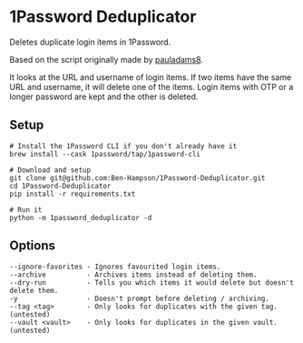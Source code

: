 # 1Password Deduplicator
Deletes duplicate login items in 1Password. 

Based on the script originally made by [pauladams8](https://gist.github.com/pauladams8/1df2783103ee1594e7e82b3d9d182785).

It looks at the URL and username of login items. If two items have the same URL and username, it will delete one of the items. Login items with OTP or a longer password are kept and the other is deleted.

## Setup
```
# Install the 1Password CLI if you don't already have it
brew install --cask 1password/tap/1password-cli

# Download and setup
git clone git@github.com:Ben-Hampson/1Password-Deduplicator.git
cd 1Password-Deduplicator
pip install -r requirements.txt

# Run it
python -m 1password_deduplicator -d
```

## Options
```
--ignore-favorites - Ignores favourited login items.
--archive          - Archives items instead of deleting them.
--dry-run          - Tells you which items it would delete but doesn't delete them.
-y                 - Doesn't prompt before deleting / archiving.
--tag <tag>        - Only looks for duplicates with the given tag. (untested)
--vault <vault>    - Only looks for duplicates in the given vault. (untested)
```